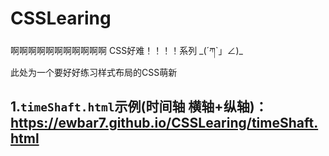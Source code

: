 # CSSLearing

啊啊啊啊啊啊啊啊啊啊啊  CSS好难！！！！系列  \_(´ཀ`」∠)\_  <br>
此处为一个要好好练习样式布局的CSS萌新

## 1.```timeShaft.html```示例(时间轴 横轴+纵轴)：https://ewbar7.github.io/CSSLearing/timeShaft.html
